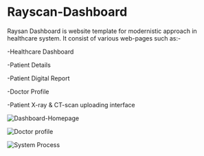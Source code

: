 # Rayscan-Dashboard

Raysan Dashboard is website template for modernistic approach in healthcare system. It consist of various web-pages such as:-

-Healthcare Dashboard

-Patient Details

-Patient Digital Report

-Doctor Profile

-Patient X-ray & CT-scan uploading interface 

![Dashboard-Homepage](https://user-images.githubusercontent.com/59484636/153217741-1f32ac50-589e-48d2-84ce-99be07fa1d34.png)

![Doctor profile](https://user-images.githubusercontent.com/59484636/153217851-e086b9c4-5c5d-49a0-b5a8-ded6109a7f98.png)

![System Process](https://user-images.githubusercontent.com/59484636/153217978-26804cd4-503a-42c7-8a7e-5e83c28fe595.png)


